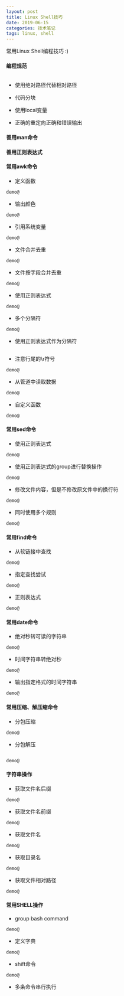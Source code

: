 ```yaml
---
layout: post
title: Linux Shell技巧
date: 2019-06-15
categories: 技术笔记 
tags: linux, shell 
---
```


常用Linux Shell编程技巧 :)


#### 编程规范

``` console

```

* 使用绝对路径代替相对路径

* 代码分块

* 使用local变量

* 正确的重定向正确和错误输出


#### 善用man命令


#### 善用正则表达式

#### 常用awk命令
* 定义函数
``` console
demo@

```

* 输出颜色

``` console
demo@

```

* 引用系统变量
``` console
demo@

```

* 文件合并去重
``` console
demo@

```

* 文件按字段合并去重
```console
demo@

```

* 使用正则表达式

```console
demo@

```

* 多个分隔符

``` console
demo@

```

* 使用正则表达式作为分隔符

``` console
```


* 注意行尾的\r符号

``` console
demo@

```
* 从管道中读取数据

``` console
demo@

```
* 自定义函数

``` console
demo@

```


#### 常用sed命令
* 使用正则表达式

``` console
demo@

```
* 使用正则表达式的group进行替换操作

``` console
demo@

```
* 修改文件内容，但是不修改原文件中的换行符

``` console
demo@

```
* 同时使用多个规则

``` console
demo@

```


#### 常用find命令

* 从软链接中查找

``` console
demo@

```
* 指定查找尝试

``` console
demo@

```
* 正则表达式

``` console
demo@

```

#### 常用date命令
* 绝对秒转可读的字符串

``` console
demo@

```

* 时间字符串转绝对秒

``` console
demo@

```

* 输出指定格式的时间字符串

``` console
demo@

```

#### 常用压缩、解压缩命令
* 分包压缩

``` console
demo@

```

* 分包解压

``` console

demo@

```

#### 字符串操作
* 获取文件名后缀

``` console
demo@

```
* 获取文件名前缀

``` console
demo@

```

* 获取文件名

``` console
demo@

```

* 获取目录名

``` console
demo@

```

* 获取文件相对路径

``` console
demo@

```


#### 常用SHELL操作
* group bash command

``` console
demo@

```

* 定义字典

``` console
demo@

```

* shift命令

``` console
demo@

```

* 多条命令串行执行